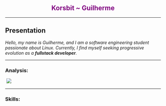 <h2 align="center" style="color: purple">Korsbit ~ Guilherme</h2>

---
## Presentation

<p><em>Hello, my name is </strong>Guilherme</strong>, and I am a software engineering student passionate about Linux. Currently, I find myself seeking progressive evolution as a <strong>fullstack developer</strong>.</em></p>

---
### Analysis:
<div>
	<img src="https://github-readme-stats.vercel.app/api/top-langs/?username=korsbit&layout=compact&theme=highcontrast&hide_border=true" alt="">
	<img src="https://github-readme-stats.vercel.app/api?username=korsbit&show_icons=true&theme=highcontrast&hide_border=true"/>
</div>

---
### Skills:
<div>
	<img src="https://img.shields.io/badge/html5-%23E34F26.svg?style=for-the-badge&logo=html5&logoColor=white" alt="" />
	<img src="https://img.shields.io/badge/css3-%231572B6.svg?style=for-the-badge&logo=css3&logoColor=white" alt="" />
	<img src="https://img.shields.io/badge/angular-%23DD0031.svg?style=for-the-badge&logo=angular&logoColor=white" alt="" />
	<img src="https://img.shields.io/badge/vuejs-%2335495e.svg?style=for-the-badge&logo=vuedotjs&logoColor=%234FC08D" alt="" />
	<img src="https://img.shields.io/badge/django-%23092E20.svg?style=for-the-badge&logo=django&logoColor=white" alt="" />
</div>

